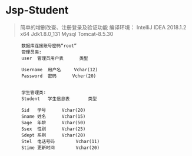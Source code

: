 # Jsp-Student

>简单的增删改查、注册登录及验证功能
编译环境： IntelliJ IDEA 2018.1.2 x64
          Jdk1.8.0_131
          Mysql
          Tomcat-8.5.30
          

          数据库连接账号密码“root”
          管理员类:
          user	管理员用户表		类型	

          Username	用户名		Vchar(12)	
          Password	密码		Vcher(20)	


          学生管理类:
          Student	学生信息表		类型	

          Sid	学号		Vchar(20)	
          Sname	姓名		Vchar(15)	
          Sage	年龄		Vchar(50)	
          Ssex	性别		Vchar(25)	
          Sdept	系别		Vchar(20)	
          Stel	电话号码		Vchar(11)	
          Stime	更新时间		Vchar(20)	
          
